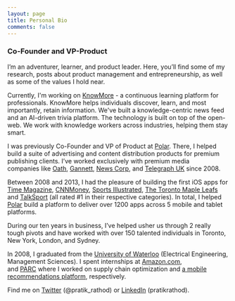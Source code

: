 ```yaml
---
layout: page
title: Personal Bio
comments: false
---
```


### Co-Founder and VP-Product

I’m an adventurer, learner, and product leader. Here, you’ll find some of my research, posts about product management and entrepreneurship, as well as some of the values I hold near.

Currently, I'm working on [KnowMore](https://knowmore.app) - a continuous learning platform for professionals. KnowMore helps individuals discover, learn, and most importantly, retain information. We've built a knowledge-centric news feed and an AI-driven trivia platform. The technology is built on top of the open-web. We work with knowledge workers across industries, helping them stay smart.

I was previously Co-Founder and VP of Product at [Polar](http://polar.me). There, I helped build a suite of advertising and content distribution products for premium publishing clients. I’ve worked exclusively with premium media companies like [Oath](http://oath.com), [Gannett](http://gannett.com), [News Corp](http://newscorp.com), and [Telegraph UK](http://telegraph.co.uk) since 2008.

Between 2008 and 2013, I had the pleasure of building the first iOS apps for [Time Magazine](http://time.com), [CNNMoney](http://money.cnn.com/), [Sports Illustrated](http://si.com), [The Toronto Maple Leafs](https://www.nhl.com/mapleleafs/) and [TalkSport](https://talksport.com/) (all rated #1 in their respective categories). In total, I helped [Polar](http://polar.me) build a platform to deliver over 1200 apps across 5 mobile and tablet platforms.

During our ten years in business, I’ve helped usher us through 2 really tough pivots and have worked with over 150 talented individuals in Toronto, New York, London, and Sydney.

In 2008, I graduated from the [University of Waterloo](https://uwaterloo.ca/) (Electrical Engineering, Management Sciences). I spent internships at [Amazon.com](http://amazon.com), and [PARC](<https://en.wikipedia.org/wiki/PARC_(company)>) where I worked on supply chain optimization and [a mobile recommendations platform](http://www.izix.com/pubs/Bellotti-Magitti-CHI2008.pdf), respectively.

Find me on [Twitter](https://twitter.com/pratik_rathod) (@pratik_rathod) or [LinkedIn](https://www.linkedin.com/in/pratikrathod/) (pratikrathod).
